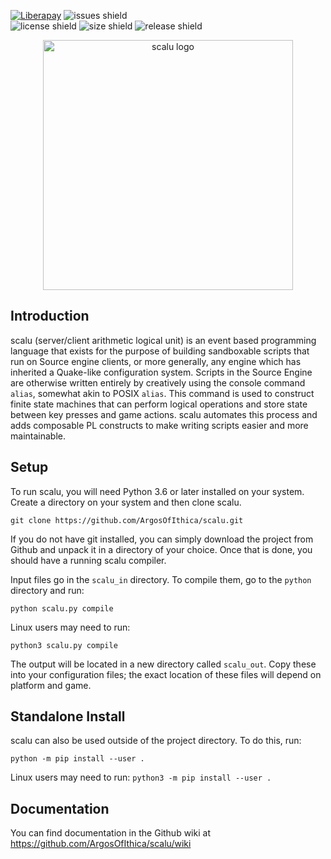 [![Liberapay](https://img.shields.io/liberapay/receives/Argos.svg?logo=liberapay&style=flat-square)](https://liberapay.com/Argos/)
<img src="https://img.shields.io/github/issues/ArgosOfIthica/scalu" alt="issues shield">   
<img src="https://img.shields.io/github/license/ArgosOfIthica/scalu" alt="license shield"> 
<img src="https://img.shields.io/github/repo-size/ArgosOfIthica/scalu" alt="size shield"> 
<img src="https://img.shields.io/github/v/release/ArgosOfIthica/scalu" alt="release shield"> </p>
<p align="center">
<img src="/assets/logo.png" alt="scalu logo" width="400">

## Introduction

scalu (server/client arithmetic logical unit) is an event based programming language that exists for the purpose of building sandboxable scripts that run on Source engine clients, or more generally, any engine which has inherited a Quake-like configuration system. Scripts in the Source Engine are otherwise written entirely by creatively using the console command ```alias```, somewhat akin to POSIX ```alias```. This command is used to construct finite state machines that can perform logical operations and store state between key presses and game actions. scalu automates this process and adds composable PL constructs to make writing scripts easier and more maintainable.


## Setup

To run scalu, you will need Python 3.6 or later installed on your system. Create a directory on your system and then clone scalu.

```git clone https://github.com/ArgosOfIthica/scalu.git```

If you do not have git installed, you can simply download the project from Github and unpack it in a directory of your choice. Once that is done, you should have a running scalu compiler.

Input files go in the ```scalu_in``` directory. To compile them, go to the ```python``` directory and run: <br>

```python scalu.py compile``` <br>

Linux users may need to run: <br>

```python3 scalu.py compile``` <br>

The output will be located in a new directory called ```scalu_out```. Copy these into your configuration files; the exact location of these files will depend on platform and game.


## Standalone Install
scalu can also be used outside of the project directory. To do this, run:

```python -m pip install --user .```

Linux users may need to run:
```python3 -m pip install --user .```

## Documentation

You can find documentation in the Github wiki at https://github.com/ArgosOfIthica/scalu/wiki

</p>
